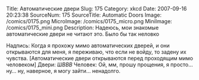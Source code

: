 Title: Автоматические двери 
Slug: 175 
Category: xkcd 
Date: 2007-09-16 20:23:38 
SourceNum: 175 
SourceTitle: Automatic Doors 
Image: /comics/0175.png 
MicroImage: /comics/0175_micro.png 
MiniImage: /comics/0175_mini.png 
Description: Надеюсь, мои знакомые автоматические двери не читают это. Было бы так неловко 

Надпись: Когда я прохожу мимо автоматических дверей, и они открываются для меня, я переживаю, что если не войду, то задену их чувства.
[Автоматические двери открываются перед проходящим мимо человеком]
Двери: *ШВВВ*
Человек: Ой, мм, прошу прощения, я просто… ну… ну, наверное, я могу зайти… ненадолго.